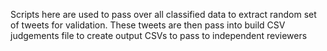 Scripts here are used to pass over all classified data to extract random set of tweets for validation.
These tweets are then pass into build CSV judgements file to create output CSVs to pass to independent reviewers
